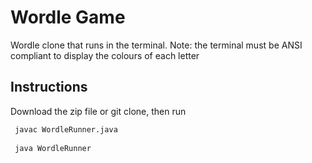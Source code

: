 # Wordle Game
Wordle clone that runs in the terminal. Note: the terminal must be ANSI compliant to display the colours of each letter

## Instructions
Download the zip file or git clone, then run

<pre><code> javac WordleRunner.java </code>

<code> java WordleRunner </code></pre>




